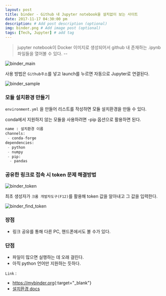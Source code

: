 ```yaml
---
layout: post
title: binder - Github 내 Jupyter notebook을 설치없이 보는 사이트
date: 2017-11-17 04:30:00 pm
description: # Add post description (optional)
img: binder.png # Add image post (optional)
tags: [Tech, Jupyter] # add tag
---
```

> jupyter notebook이 Docker 이미지로 생성되어서 github 내 존재하는 .ipynb 파일들을  열어볼 수 있다. -- 

![binder_main]({{site.baseurl}}/assets/img/binder.png)

사용 방법은 `Github주소`를 넣고 launch를 누르면 자동으로 Jupyter로 연결된다.

![binder_sample]({{site.baseurl}}/assets/img/python/binder_sample.png)

### 모듈 설치환경 만들기

`environment.yml` 을 만들어 리스트를 작성하면 모듈 설치환경을 만들 수 있다.

conda에서 지원하지 않는 모듈을 사용하려면 -pip 옵션으로 활용하면 된다.

``` python
name : 설치환경 이름
channels:
 - conda-forge
dependencies:
 - python
 - numpy
 - pip:
  - pandas
```

### 공유한 링크로 접속 시 token 문제 해결방법

![binder_token]({{site.baseurl}}/assets/img/python/binder(token).png)

최초 생성자가 `크롬 개발자도구(F12)`를 활용해 token 값을 알아내고 그 값을 입력한다.

![binder_find_token]({{site.baseurl}}/assets/img/python/binder(token2).png)

### 장점
* 링크 공유를 통해 다른 PC, 핸드폰에서도 볼 수가 있다.

### 단점
* 파일이 많으면 실행하는 데 오래 걸린다.
* 아직 python 언어만 지원하는 듯하다.

`Link` : 

* <https://mybinder.org>{:target="_blank"}
* [설치환경 docs](https://mybinder.readthedocs.io/en/latest/preparing.html)

